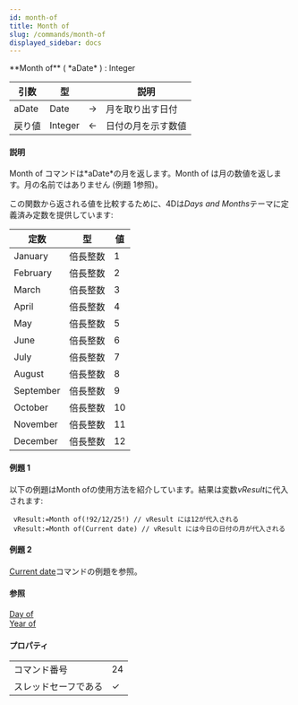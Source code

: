 ```yaml
---
id: month-of
title: Month of
slug: /commands/month-of
displayed_sidebar: docs
---
```


<!--REF #_command_.Month of.Syntax-->**Month of** ( *aDate* ) : Integer<!-- END REF-->
<!--REF #_command_.Month of.Params-->
| 引数 | 型 |  | 説明 |
| --- | --- | --- | --- |
| aDate | Date | &#8594;  | 月を取り出す日付 |
| 戻り値 | Integer | &#8592; | 日付の月を示す数値 |

<!-- END REF-->

#### 説明 

<!--REF #_command_.Month of.Summary-->Month of コマンドは*aDate*の月を返します。<!-- END REF-->Month of は月の数値を返します。月の名前ではありません (例題 1参照)。

この関数から返される値を比較するために、4Dは*Days and Months*テーマに定義済み定数を提供しています:

| 定数        | 型    | 値  |
| --------- | ---- | -- |
| January   | 倍長整数 | 1  |
| February  | 倍長整数 | 2  |
| March     | 倍長整数 | 3  |
| April     | 倍長整数 | 4  |
| May       | 倍長整数 | 5  |
| June      | 倍長整数 | 6  |
| July      | 倍長整数 | 7  |
| August    | 倍長整数 | 8  |
| September | 倍長整数 | 9  |
| October   | 倍長整数 | 10 |
| November  | 倍長整数 | 11 |
| December  | 倍長整数 | 12 |

  
#### 例題 1 

以下の例題はMonth ofの使用方法を紹介しています。結果は変数*vResult*に代入されます:

```4d
 vResult:=Month of(!92/12/25!) // vResult には12が代入される
 vResult:=Month of(Current date) // vResult には今日の日付の月が代入される
```

#### 例題 2 

[Current date](current-date.md "Current date")コマンドの例題を参照。

#### 参照 

[Day of](day-of.md)  
[Year of](year-of.md)  

#### プロパティ

|  |  |
| --- | --- |
| コマンド番号 | 24 |
| スレッドセーフである | &check; |



